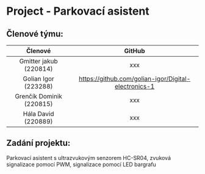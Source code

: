 # Project - Parkovací asistent

## Členové týmu:
| **Členové** | **GitHub** |
| :-: | :-: |
| Gmitter jakub (220814)  | xxx |
| Golian Igor (223288)    | https://github.com/golian-igor/Digital-electronics-1 |
| Grenčík Dominik (220815)| xxx |
| Hála David (220889)     | xxx |

## Zadání projektu:
Parkovací asistent s ultrazvukovým senzorem HC-SR04, zvuková signalizace pomocí PWM, signalizace pomocí LED bargrafu